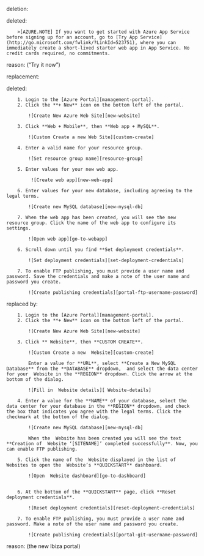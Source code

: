 deletion:

deleted:

		>[AZURE.NOTE] If you want to get started with Azure App Service before signing up for an account, go to [Try App Service](http://go.microsoft.com/fwlink/?LinkId=523751), where you can immediately create a short-lived starter web app in App Service. No credit cards required, no commitments. 

reason: (“Try it now”)

replacement:

deleted:

		1. Login to the [Azure Portal][management-portal].
		2. Click the **+ New** icon on the bottom left of the portal.
		
			![Create New Azure Web Site][new-website]
		
		3. Click **Web + Mobile**, then **Web app + MySQL**.
		
			![Custom Create a new Web Site][custom-create]
		
		4. Enter a valid name for your resource group.
		
		    ![Set resource group name][resource-group]
		
		5. Enter values for your new web app.
		
		     ![Create web app][new-web-app]
		
		6. Enter values for your new database, including agreeing to the legal terms.
		
			![Create new MySQL database][new-mysql-db]
			
		7. When the web app has been created, you will see the new resource group. Click the name of the web app to configure its settings.
		
			![Open web app][go-to-webapp]
		
		6. Scroll down until you find **Set deployment credentials**. 
		
			![Set deployment credentials][set-deployment-credentials]
		
		7. To enable FTP publishing, you must provide a user name and password. Save the credentials and make a note of the user name and password you create.
		
			![Create publishing credentials][portal-ftp-username-password]

replaced by:

		1. Login to the [Azure Portal][management-portal].
		2. Click the **+ New** icon on the bottom left of the portal.
		
			![Create New Azure Web Site][new-website]
		
		3. Click ** Website**, then **CUSTOM CREATE**.
		
			![Custom Create a new  Website][custom-create]
			
			Enter a value for **URL**, select **Create a New MySQL Database** from the **DATABASE** dropdown,  and select the data center for your  Website in the **REGION** dropdown. Click the arrow at the bottom of the dialog.
		
			![Fill in  Website details][ Website-details]
		
		4. Enter a value for the **NAME** of your database, select the data center for your database in the **REGION** dropdown, and check the box that indicates you agree with the legal terms. Click the checkmark at the bottom of the dialog.
		
			![Create new MySQL database][new-mysql-db]
		
			When the  Website has been created you will see the text **Creation of  Website ‘[SITENAME]’ completed successfully**. Now, you can enable FTP publishing.
		
		5. Click the name of the  Website displayed in the list of  Websites to open the  Website’s **QUICKSTART** dashboard.
		
			![Open  Website dashboard][go-to-dashboard]
		
		
		6. At the bottom of the **QUICKSTART** page, click **Reset deployment credentials**. 
		
			![Reset deployment credentials][reset-deployment-credentials]
		
		7. To enable FTP publishing, you must provide a user name and password. Make a note of the user name and password you create.
		
			![Create publishing credentials][portal-git-username-password]

reason: (the new Ibiza portal)

